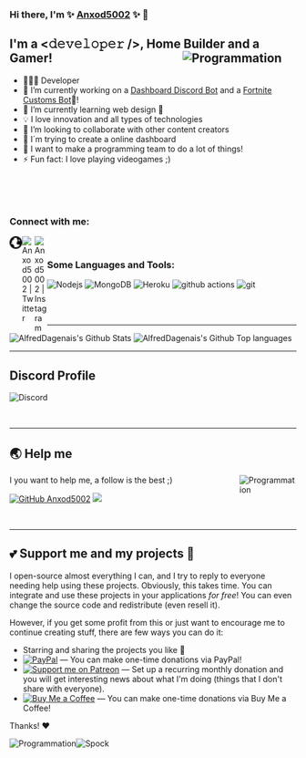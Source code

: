### Hi there, I'm ✨ [Anxod5002][website] ✨ 👋 

## I'm a <𝚍𝚎𝚟𝚎𝚕𝚘𝚙𝚎𝚛 />, Home Builder and a Gamer! <img align="right" src="https://media.giphy.com/media/ZVik7pBtu9dNS/giphy.gif" alt="Programmation" width="200" />
- 👨🏻‍💻 Developer
- 🔭 I’m currently working on a [Dashboard Discord Bot][website] and a [Fortnite Customs Bot][website2]🌱!
- 🌱 I’m currently learning web design 🤣
- 💡 I love innovation and all types of technologies
- 👯 I’m looking to collaborate with other content creators
- 🥅 I´m trying to create a online dashboard
- 🚀 I want to make a programming team to do a lot of things!
- ⚡ Fun fact: I love playing videogames ;)

<br />

<img src="https://media.giphy.com/media/kbUq8z1MEYQ7u/source.gif" alt="" width="169" /><img src="https://media.giphy.com/media/kbUq8z1MEYQ7u/source.gif" alt="" width="169" /><img src="https://media.giphy.com/media/kbUq8z1MEYQ7u/source.gif" alt="" width="169" /><img  src="https://media.giphy.com/media/kbUq8z1MEYQ7u/source.gif" alt="" width="169" /><img src="https://media.giphy.com/media/kbUq8z1MEYQ7u/source.gif" alt="" width="169" />



### Connect with me:

[<img align="left" alt="Anxod5002" width="22px" src="https://raw.githubusercontent.com/iconic/open-iconic/master/svg/globe.svg" />][website]
[<img align="left" alt="Anxod5002 | Twitter" width="22px" src="https://cdn.jsdelivr.net/npm/simple-icons@v3/icons/twitter.svg" />][twitter]
[<img align="left" alt="Anxod5002 | Instagram" width="22px" src="https://cdn.jsdelivr.net/npm/simple-icons@v3/icons/instagram.svg" />][instagram]

<br />

### Some Languages and Tools:

<p>
  <img alt="Nodejs" src="https://img.shields.io/badge/-Nodejs-43853d?style=flat-square&logo=Node.js&logoColor=white" />
  <img alt="MongoDB" src="https://img.shields.io/badge/-MongoDB-13aa52?style=flat-square&logo=mongodb&logoColor=white" />
  <img alt="Heroku" src="https://img.shields.io/badge/-Heroku-7313aa?style=flat-square&logo=heroku&logoColor=white" />
  <img alt="github actions" src="https://img.shields.io/badge/-Github_Actions-2088FF?style=flat-square&logo=github-actions&logoColor=white" />
  <img alt="git" src="https://img.shields.io/badge/-Git-F05032?style=flat-square&logo=git&logoColor=white" />
</p>

[website]: https://anxodbot.statuspage.io/
[twitter]: https://twitter.com/anxod5002
[discord]: https://discord.gg/cqrN3Eg
[twitch]: https://www.twitch.tv/anxod5002
[patreon]: https://www.patreon.com/anxod5002
[instagram]: https://www.instagram.com/anxod5002/

<br /><br />

---

<img alt="AlfredDagenais's Github Stats" src="https://github-readme-stats.vercel.app/api?username=anxod5002&show_icons=true&hide_border=true" />

<img alt="AlfredDagenais's Github Top languages" src="https://github-readme-stats.vercel.app/api/top-langs/?username=anxod5002&layout=compact&hide_border=true" />

---

## Discord Profile

![Discord](https://discord.c99.nl/widget/theme-3/546259394308866048.png)

<br />

---

## 🌏 Help me

<img align="right" src="https://i.giphy.com/media/26ufdipQqU2lhNA4g/giphy.webp" alt="Programmation" width="100" />

I you want to help me, a follow is the best ;) <div>[![GitHub Anxod5002](https://img.shields.io/github/followers/Anxod5002?label=follow&style=social)](https://github.com/Anxod5002) ![](https://komarev.com/ghpvc/?username=Anxod5002&color=green)</div>

<br />

---

## 💕 Support me and my projects :sparkling_heart:

I open-source almost everything I can, and I try to reply to everyone needing help using these projects. Obviously,
this takes time. You can integrate and use these projects in your applications *for free*! You can even change the source code and redistribute (even resell it).

However, if you get some profit from this or just want to encourage me to continue creating stuff, there are few ways you can do it:

 - Starring and sharing the projects you like :rocket:
 - [![PayPal](https://alfreddagenais.github.io/badges/paypal.svg)][paypal-donations] — You can make one-time donations via PayPal!
 - [![Support me on Patreon](https://alfreddagenais.github.io/badges/patreon.svg)][patreon] — Set up a recurring monthly donation and you will get interesting news about what I'm doing (things that I don't share with everyone).
 - [![Buy Me a Coffee](https://alfreddagenais.github.io/badges/buymeacoffee-sm.svg)][buymeacoffee] — You can make one-time donations via Buy Me a Coffee!

Thanks! :heart:

<img src="https://media.giphy.com/media/1dPhXaod7vcn620V83/source.gif" alt="Programmation" width="200" /><img src="https://media.giphy.com/media/H5C8CevNMbpBqNqFjl/source.gif" alt="Spock" width="200" />

[website]: https://anxodbot.statuspage.io/
[website2]: https://anxodcustomsbots.gitbook.io/docs/
[twitter]: https://twitter.com/anxod5002
[instagram]: https://instagram.com/anxod5002
[paypal-donations]: https://paypal.me/anxodd
[patreon]: https://www.patreon.com/anxod5002
[buymeacoffee]: https://www.buymeacoffee.com/anxod5002
